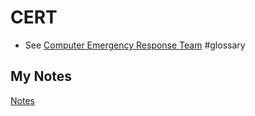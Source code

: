 # CERT
- See [Computer Emergency Response Team](computer-emergency-response-team.md) #glossary 
## My Notes
[Notes](mynotes/cert-notes.md)
